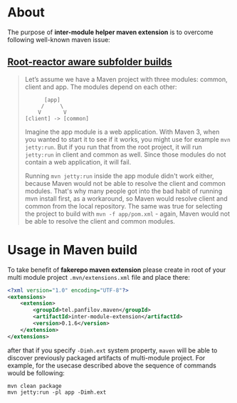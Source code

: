 # About

The purpose of **inter-module helper maven extension** is to overcome following well-known maven issue:

## [Root-reactor aware subfolder builds](https://maarten.mulders.it/2020/11/whats-new-in-maven-4/#root-reactor-aware-subfolder-builds)


> Let’s assume we have a Maven project with three modules: common, client and app. The modules depend on each other:
>
> ```
>       [app]
>      /     \
>     V       V
>[client] -> [common] 
>```
>
>Imagine the app module is a web application. With Maven 3, when you wanted to start it to see if it works, you might use for example `mvn jetty:run`. But if you run that from the root project, it will run `jetty:run` in client and common as well. Since those modules do not contain a web application, it will fail.
>
>Running `mvn jetty:run` inside the app module didn't work either, because Maven would not be able to resolve the client and common modules. That's why many people got into the bad habit of running mvn install first, as a workaround, so Maven would resolve client and common from the local repository. The same was true for selecting the project to build with `mvn -f app/pom.xml` - again, Maven would not be able to resolve the client and common modules.


# Usage in Maven build
To take benefit of **fakerepo maven extension** please create in root of your multi module project `.mvn/extensions.xml` file and place there:

```xml
<?xml version="1.0" encoding="UTF-8"?>
<extensions>
    <extension>
        <groupId>tel.panfilov.maven</groupId>
        <artifactId>inter-module-extension</artifactId>
        <version>0.1.6</version>
    </extension>
</extensions>
```

after that if you specify `-Dimh.ext` system property, `maven` will be able to discover previously packaged artifacts of multi-module project. For example, for the usecase described above the sequence of commands would be following:
```shell
mvn clean package
mvn jetty:run -pl app -Dimh.ext
```